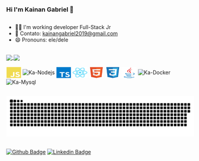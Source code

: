 ### Hi I'm Kainan Gabriel 👋

##

- 👨‍💻 I'm working developer Full-Stack Jr
- 📩 Contato: kainangabriel2019@gmail.com
- 😄 Pronouns: ele/dele
##

<a href="https://github.com/kainangv/">
  <img align="center" width="54%" src="https://github-readme-stats.vercel.app/api?username=KainanGV&show_icons=true&theme=radical&include_all_commits=true&count_private=true" />
</a>
<a href="https://github.com/kainangv/">
  <img align="center" width="45%" src="https://github-readme-stats.vercel.app/api/top-langs/?username=kainangv&layout=compact&theme=radical" />
</a>

<div style="display: inline_block"><br>
  <img align="center" alt="Ka-Js" height="30" width="40" src="https://raw.githubusercontent.com/devicons/devicon/master/icons/javascript/javascript-plain.svg">
  <img align="center" alt="Ka-Nodejs" height="30" width="40" src="https://cdn.jsdelivr.net/gh/devicons/devicon/icons/nodejs/nodejs-plain.svg">
  <img align="center" alt="Ka-Ts" height="30" width="40" src="https://raw.githubusercontent.com/devicons/devicon/master/icons/typescript/typescript-plain.svg">
  <img align="center" alt="Ka-React" height="30" width="40" src="https://raw.githubusercontent.com/devicons/devicon/master/icons/react/react-original.svg">
  <img align="center" alt="Ka-HTML" height="30" width="40" src="https://raw.githubusercontent.com/devicons/devicon/master/icons/html5/html5-original.svg">
  <img align="center" alt="Ka-CSS" height="30" width="40" src="https://raw.githubusercontent.com/devicons/devicon/master/icons/css3/css3-original.svg">
  <img align="center" alt="Ka-java" height="30" width="40" src="https://raw.githubusercontent.com/devicons/devicon/master/icons/java/java-original.svg">
  <img align="center" alt="Ka-Docker" height="30" width="40" src="https://cdn.jsdelivr.net/gh/devicons/devicon/icons/docker/docker-original.svg">
  <img align="center" alt="Ka-Mysql" height="30" width="40" src="https://cdn.jsdelivr.net/gh/devicons/devicon/icons/mysql/mysql-original.svg">

</div>

##

![Snake animation](https://github.com/KainanGV/KainanGV/blob/output/github-contribution-grid-snake.svg)

##

[![Github Badge](https://img.shields.io/badge/-Github-000?style=flat-square&logo=Github&logoColor=white&link=https://github.com/KainanGV/KainanGV/)](https://github.com/KainanGV/KainanGV)
[![Linkedin Badge](https://img.shields.io/badge/-LinkedIn-blue?style=flat-square&logo=Linkedin&logoColor=white&link=https://www.linkedin.com/in/kainan-gabriel-0a26a6191/)](https://www.linkedin.com/in/kainan-gabriel-0a26a6191/)



